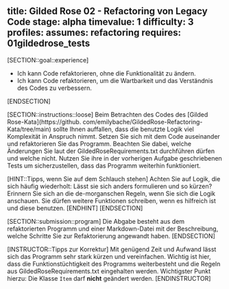 title: Gilded Rose 02 - Refactoring von Legacy Code
stage: alpha
timevalue: 1
difficulty: 3
profiles:
assumes: refactoring
requires: 01gildedrose_tests
---
[SECTION::goal::experience]

- Ich kann Code refaktorieren, ohne die Funktionalität zu ändern.
- Ich kann Code refaktorieren, um die Wartbarkeit und das Verständnis des Codes zu verbessern.

[ENDSECTION]

[SECTION::instructions::loose]
Beim Betrachten des Codes des [Gilded Rose-Kata](https://github.
com/emilybache/GildedRose-Refactoring-Kata/tree/main) sollte Ihnen auffallen, dass die benutzte 
Logik viel Komplexität in Anspruch nimmt.
Setzen Sie sich mit dem Code auseinander und refaktorieren Sie das Programm.
Beachten Sie dabei, welche Änderungen Sie laut der GildedRoseRequirements.txt durchführen dürfen 
und welche nicht.
Nutzen Sie ihre in der vorherigen Aufgabe geschriebenen Tests um sicherzustellen, dass das 
Programm weiterhin funktioniert.

[HINT::Tipps, wenn Sie auf dem Schlauch stehen]
Achten Sie auf Logik, die sich häufig wiederholt: Lässt sie sich anders formulieren und so kürzen?
Erinnern Sie sich an die de-morganschen Regeln, wenn Sie sich die Logik anschauen.
Sie dürfen weitere Funktionen schreiben, wenn es hilfreich ist und diese benutzen.
[ENDHINT]
[ENDSECTION]

[SECTION::submission::program]
Die Abgabe besteht aus dem refaktorierten Programm und einer Markdown-Datei mit der 
Beschreibung, welche Schritte Sie zur Refaktorierung angewandt haben.
[ENDSECTION]
    
[INSTRUCTOR::Tipps zur Korrektur]
Mit genügend Zeit und Aufwand lässt sich das Programm sehr stark kürzen und vereinfachen.
Wichtig ist hier, dass die Funktionstüchtigkeit des Programms weiterbesteht und die Regeln 
aus GildedRoseRequirements.txt eingehalten werden.
Wichtigster Punkt hierzu: Die Klasse `Item` darf **nicht** geändert werden.
[ENDINSTRUCTOR]